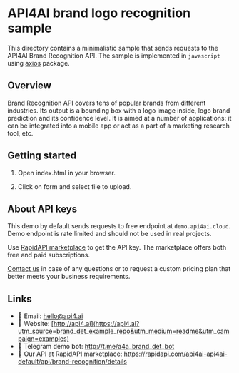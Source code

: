 # API4AI brand logo recognition sample

This directory contains a minimalistic sample that sends requests to the API4AI Brand Recognition API.
The sample is implemented in `javascript` using [axios](https://www.npmjs.com/package/axios) package.


## Overview

Brand Recognition API covers tens of popular brands from different industries. Its output is a bounding box with a logo image inside, logo brand prediction and its confidence level.
It is aimed at a number of applications: it can be integrated into a mobile app or act as a part of a marketing research tool, etc.


## Getting started

1. Open index.html in your browser.

2. Click on form and select file to upload.


## About API keys

This demo by default sends requests to free endpoint at `demo.api4ai.cloud`.
Demo endpoint is rate limited and should not be used in real projects.

Use [RapidAPI marketplace](https://rapidapi.com/api4ai-api4ai-default/api/brand-recognition/details) to get the API key. The marketplace offers both
free and paid subscriptions.

[Contact us](https://api4.ai/contacts?utm_source=brand_det_example_repo&utm_medium=readme&utm_campaign=examples) in case of any questions or to request a custom pricing plan
that better meets your business requirements.


## Links

* 📩 Email: hello@api4.ai
* 🔗 Website: [http://api4.ai](https://api4.ai?utm_source=brand_det_example_repo&utm_medium=readme&utm_campaign=examples)
* 🤖 Telegram demo bot: http://t.me/a4a_brand_det_bot
* 🔵 Our API at RapidAPI marketplace: https://rapidapi.com/api4ai-api4ai-default/api/brand-recognition/details

